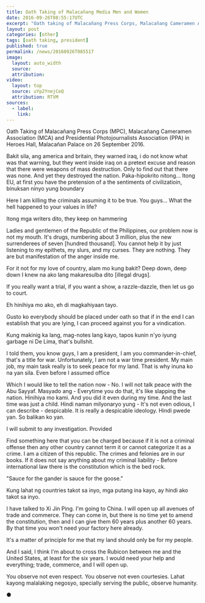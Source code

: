 ```yaml
---
title: Oath Taking of Malacañang Media Men and Women
date: 2016-09-26T08:55:17UTC
excerpt: "Oath taking of Malacañang Press Corps, Malacañang Cameramen Association and Presidential Photojournalists Association in Heroes Hall, Malacañan Palace on 26 September 2016."
layout: post
categories: [other]
tags: [oath taking, president]
published: true
permalink: /news/20160926T085517
image:
  layout: auto_width
  source: 
  attribution: 
video:
  layout: top
  source: uYp2YnejCeQ
  attribution: RTVM
sources:
  - label:
    link:
---
```


Oath Taking of Malacañang Press Corps (MPC), Malacañang Cameramen Association (MCA) and Presidential Photojournalists Association (PPA) in Heroes Hall, Malacañan Palace on 26 September 2016.

Bakit sila, ang america and britain, they warned iraq, i do not know what was that warning, but they went inside iraq on a pretext excuse and reason that there were weapons of mass destruction.
Only to find out that there was none.
And yet they destroyed the nation.
Paka-hipokrito nitong...
Itong EU, at first you have the pretension of a the sentiments of civilizatioin, binuksan ninyo yung boundary

Here I am killing the criminals assuming it to be true.
You guys...
What the hell happened to your values in life?

Itong mga writers dito, they keep on hammering

Ladies and gentlemen of the Republic of the Philippines, our problem now is not my mouth.
It's drugs, numbering about 3 million, plus the new surrenderees of seven [hundred thousand].
You cannot help it by just listening to my epithets, my slurs, and my curses.
They are nothing.
They are but manifestation of the anger inside me.

For it not for my love of country, alam mo kung bakit?
Deep down, deep down I knew na ako lang makaresulba dito [illegal drugs].

If you really want a trial, if you want a show, a razzle-dazzle, then let us go to court.

Eh hinihiya mo ako, eh di magkahiyaan tayo.

Gusto ko everybody should be placed under oath so that if in the end I can establish that you are lying, I can proceed against you for a vindication.

Kung makinig ka lang, mag-notes lang kayo, tapos kunin n'yo iyung garbage ni De Lima, that's bullshit.

I told them, you know guys, I am a president, I am you commander-in-chief, that's a title for war.
Unfortunately, I am not a war time president.
My main job, my main task really is to seek peace for my land.
That is why inuna ko na yan sila.
Even before I assumed office


Which I would like to tell the nation now - No.
I will not talk peace with the Abu Sayyaf.
Masyado ang -
Everytime you do that, it's like slapping the nation.
Hinihiya mo kami.
And you did it even during my time.
And the last time was just a child.
Hindi naman milyonaryo yung - 
It's not even odious, I can describe - despicable.
It is really a despicable ideology.
Hindi pwede yan.
So balikan ko yan.

I will submit to any investigation.
Provided

Find something here that you can be charged because if it is not a criminal offense then any other country cannot term it or cannot categorize it as a crime.
I am a citizen of this republic. The crimes and felonies are in our books.
If it does not say anything about my criminal liability -
Before international law there is the constitution which is the bed rock.

"Sauce for the gander is sauce for the goose."

Kung lahat ng countries takot sa inyo, mga putang ina kayo, ay hindi ako takot sa inyo.

I have talked to Xi Jin Ping.
I'm going to China.
I will open up all avenues of trade and commerce.
They can come in, but there is no time yet to amend the constitution, then and I can give them 60 years plus another 60 years.
By that time you won't need your factory here already.

It's a matter of principle for me that my land should only be for my people.

And I said, 
I think I'm about to cross the Rubicon between me and the United States, at least for the six years.
I would need your help and everything; trade, commerce, and I will open up.

You observe not even respect.
You observe not even courtesies.
Lahat kayong malalaking negosyo, specially serving the public, observe humanity.

&#x25cf;
